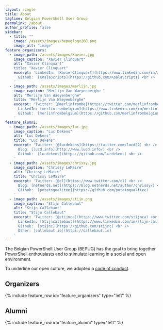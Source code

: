 ```yaml
---
layout: single
title: About
tagline: Belgian PowerShell User Group
permalink: /about
author_profile: false
sidebar:
  - title: ""
    image: /assets/images/bepuglogo200.png
    image_alt: "image"
feature_organizers:
  - image_path: /assets/images/Xavier.jpg
    image_caption: "Xavier Clinquart"
    alt: "Xavier Clinquart"
    title: "Xavier Clinquart"
    excerpt: 'LinkedIn: [XavierClinquart](https://www.linkedin.com/in/xavier-clinquart-722665a5/) <br />
      Github:  [KoalaScripts](https://github.com/KoalaScripts) <br />
    '
  - image_path: /assets/images/merlijn.jpg
    image_caption: "Merlijn Van Waeyenberghe "
    alt: "Merlijn Van Waeyenberghe"
    title: "Merlijn Van Waeyenberghe"
    excerpt: 'Twitter: [@merlinfrombe](https://twitter.com/merlinfrombe) <br />
      LinkedIn: [merlinfrombelgium](https://www.linkedin.com/in/merlinfrombelgium/) <br />
      Github:  [merlinfrombelgium](https://github.com/merlinfrombelgium) <br />
    '
feature_alumni:
  - image_path: /assets/images/luc.jpg
    image_caption: "Luc Dekens"
    alt: "Luc Dekens"
    title: "Luc Dekens"
    excerpt: 'Twitter: [@lucdekens](https://twitter.com/lucd22) <br />
      Blog: [lucd.info](http://www.lucd.info/) <br />
      Github:  [lucdekens](https://github.com/lucdekens) <br />
    '
  - image_path: /assets/images/chrissy.jpg
    image_caption: "Chrissy LeMaire"
    alt: "Chrissy LeMaire"
    title: "Chrissy LeMaire"
    excerpt: 'Twitter: [@cl](https://www.twitter.com/cl) <br />
      Blog: [netnerds.net](https://blog.netnerds.net/author/chrissy/) <br />
      Github:  [potatoqualitee](https://github.com/potatoqualitee)
    '
  - image_path: /assets/images/stijn.png
    image_caption: "Stijn Callebaut"
    alt: "Stijn Callebaut"
    title: "Stijn Callebaut"
    excerpt: 'Twitter: [@stijnca](https://www.twitter.com/stijnca) <br />
      LinkedIn: [Stijncallebaut](https://www.linkedin.com/in/stijn-callebaut-8677443/) <br />
      Github:  [stijnc](https://github.com/stijnc) <br />
      Other: [callebaut.io](https://callebaut.io)
    '
---
```


The Belgian PowerShell User Group (BEPUG) has the goal to bring together PowerShell enthousiasts and to stimulate learning in a social and open environment.

To underline our open culture, we adopted a [code of conduct](https://github.com/BEPUG/meetups/blob/master/.github/CODE_OF_CONDUCT.md).

## Organizers

{% include feature_row id="feature_organizers" type="left" %}

## Alumni

{% include feature_row id="feature_alumni" type="left" %}
